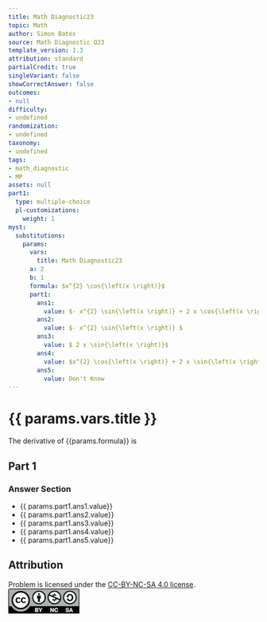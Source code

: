 ```yaml
---
title: Math Diagnostic23
topic: Math
author: Simon Bates
source: Math Diagnostic Q23
template_version: 1.3
attribution: standard
partialCredit: true
singleVariant: false
showCorrectAnswer: false
outcomes:
- null
difficulty:
- undefined
randomization:
- undefined
taxonomy:
- undefined
tags:
- math_diagnostic
- MP
assets: null
part1:
  type: multiple-choice
  pl-customizations:
    weight: 1
myst:
  substitutions:
    params:
      vars:
        title: Math Diagnostic23
      a: 2
      b: 1
      formula: $x^{2} \cos{\left(x \right)}$
      part1:
        ans1:
          value: $- x^{2} \sin{\left(x \right)} + 2 x \cos{\left(x \right)}$
        ans2:
          value: $- x^{2} \sin{\left(x \right)} $
        ans3:
          value: $ 2 x \sin{\left(x \right)}$
        ans4:
          value: $x^{2} \cos{\left(x \right)} + 2 x \sin{\left(x \right)}$
        ans5:
          value: Don't Know
---
```

# {{ params.vars.title }}
The derivative of {{params.formula}} is

## Part 1

### Answer Section

- {{ params.part1.ans1.value}}
- {{ params.part1.ans2.value}}
- {{ params.part1.ans3.value}}
- {{ params.part1.ans4.value}}
- {{ params.part1.ans5.value}}

## Attribution

Problem is licensed under the [CC-BY-NC-SA 4.0 license](https://creativecommons.org/licenses/by-nc-sa/4.0/).<br> ![The Creative Commons 4.0 license requiring attribution-BY, non-commercial-NC, and share-alike-SA license.](https://raw.githubusercontent.com/firasm/bits/master/by-nc-sa.png)